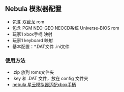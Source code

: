 ## Nebula 模拟器配置
- 包含 双截龙 rom
- 包含 PGM NEO-GEO NEOCD系统 Universe-BIOS rom
- 玩家1 xbox手柄 映射
- 玩家1 keyboard 映射
- 基本配置：*.DAT文件 .ini文件

### 使用方法
- .zip 放到 roms文件夹
- .key 和 .DAT 文件，放在 config 文件夹
- [nebula 星云模拟器适配xbox手柄](https://www.cnblogs.com/xuyaowen/p/nebula-keybinding.html)